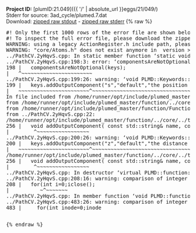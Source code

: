 **Project ID:** [plumID:21.049]({{ '/' | absolute_url }}eggs/21/049/)  
Stderr for source:  3ad_cycle/plumed.7.dat   
Download: [zipped raw stdout](plumed.7.dat.plumed_master.stdout.txt.zip) - [zipped raw stderr](plumed.7.dat.plumed_master.stderr.txt.zip) 
{% raw %}
<pre>
#! Only the first 1000 rows of the error file are shown below
#! To inspect the full error file, please download the zipped raw stderr file above
WARNING: using a legacy ActionRegister.h include path, please use <<#include "core/ActionRegister.h">>
WARNING: "core/Atoms.h" does not exist anymore in  version >=2.10, you should change your code.
../PathCV.2yHqvS.cpp: In static member function ‘static void PLMD::function::PathCV::registerKeywords(PLMD::Keywords&)’:
../PathCV.2yHqvS.cpp:198:3: error: ‘componentsAreNotOptional’ was not declared in this scope
198 |   componentsAreNotOptional(keys);
|   ^~~~~~~~~~~~~~~~~~~~~~~~
../PathCV.2yHqvS.cpp:199:26: warning: ‘void PLMD::Keywords::addOutputComponent(const std::string&, const std::string&, const std::string&)’ is deprecated: Use addOutputComponent with four argument and specify valid types for value from scalar/vector/matrix/grid [-Wdeprecated-declarations]
199 |   keys.addOutputComponent("s","default","the position on the path");
|   ~~~~~~~~~~~~~~~~~~~~~~~^~~~~~~~~~~~~~~~~~~~~~~~~~~~~~~~~~~~~~~~~~
In file included from /home/runner/opt/include/plumed_master/function/../core/Action.h:27,
from /home/runner/opt/include/plumed_master/function/../core/ActionWithValue.h:25,
from /home/runner/opt/include/plumed_master/function/Function.h:25,
from ../PathCV.2yHqvS.cpp:22:
/home/runner/opt/include/plumed_master/function/../core/../tools/Keywords.h:256:8: note: declared here
256 |   void addOutputComponent( const std::string& name, const std::string& key, const std::string& descr );
|        ^~~~~~~~~~~~~~~~~~
../PathCV.2yHqvS.cpp:200:26: warning: ‘void PLMD::Keywords::addOutputComponent(const std::string&, const std::string&, const std::string&)’ is deprecated: Use addOutputComponent with four argument and specify valid types for value from scalar/vector/matrix/grid [-Wdeprecated-declarations]
200 |   keys.addOutputComponent("z","default","the distance from the path");
|   ~~~~~~~~~~~~~~~~~~~~~~~^~~~~~~~~~~~~~~~~~~~~~~~~~~~~~~~~~~~~~~~~~~~
/home/runner/opt/include/plumed_master/function/../core/../tools/Keywords.h:256:8: note: declared here
256 |   void addOutputComponent( const std::string& name, const std::string& key, const std::string& descr );
|        ^~~~~~~~~~~~~~~~~~
../PathCV.2yHqvS.cpp: In destructor ‘virtual PLMD::function::PathCV::~PathCV()’:
../PathCV.2yHqvS.cpp:208:16: warning: comparison of integer expressions of different signedness: ‘int’ and ‘unsigned int’ [-Wsign-compare]
208 |   for(int i=0;i<mw_n_;++i){
|               ~^~~~~~
../PathCV.2yHqvS.cpp: In constructor ‘PLMD::function::PathCV::PathCV(const PLMD::ActionOptions&)’:
../PathCV.2yHqvS.cpp:236:16: warning: comparison of integer expressions of different signedness: ‘int’ and ‘unsigned int’ [-Wsign-compare]
236 |   for(int i=0;i<mw_n_;++i){
|               ~^~~~~~
../PathCV.2yHqvS.cpp:259:11: warning: comparison of integer expressions of different signedness: ‘int’ and ‘unsigned int’ [-Wsign-compare]
259 |       if(i==mw_id_) ifiles[i]->close();
|          ~^~~~~~~~
../PathCV.2yHqvS.cpp: In member function ‘void PLMD::function::PathCV::generatePath()’:
../PathCV.2yHqvS.cpp:483:26: warning: comparison of integer expressions of different signedness: ‘int’ and ‘unsigned int’ [-Wsign-compare]
483 |     for(int inode=0;inode<nnodes;inode++){
|                     ~~~~~^~~~~~~
../PathCV.2yHqvS.cpp: In member function ‘void PLMD::function::PathCV::readMultipleWalkers()’:
../PathCV.2yHqvS.cpp:941:16: warning: comparison of integer expressions of different signedness: ‘int’ and ‘unsigned int’ [-Wsign-compare]
941 |   for(int i=0;i<mw_n_;++i){
|               ~^~~~~~
../PathCV.2yHqvS.cpp:942:9: warning: comparison of integer expressions of different signedness: ‘int’ and ‘unsigned int’ [-Wsign-compare]
942 |     if(i==mw_id_) continue;
|        ~^~~~~~~~
../PathCV.2yHqvS.cpp:957:5: error: invalid use of incomplete type ‘class PLMD::Communicator’
957 |     comm.Barrier();
|     ^~~~
In file included from /home/runner/opt/include/plumed_master/function/../core/../tools/OFile.h:25,
from /home/runner/opt/include/plumed_master/function/../core/../tools/Log.h:25,
from /home/runner/opt/include/plumed_master/function/../core/Action.h:30:
/home/runner/opt/include/plumed_master/function/../core/../tools/FileBase.h:29:7: note: forward declaration of ‘class PLMD::Communicator’
29 | class Communicator;
|       ^~~~~~~~~~~~
../PathCV.2yHqvS.cpp:958:5: error: invalid use of incomplete type ‘class PLMD::Communicator’
958 |     multi_sim_comm.Barrier();
|     ^~~~~~~~~~~~~~
/home/runner/opt/include/plumed_master/function/../core/../tools/FileBase.h:29:7: note: forward declaration of ‘class PLMD::Communicator’
29 | class Communicator;
|       ^~~~~~~~~~~~
terminate called after throwing an instance of 'PLMD::Plumed::ExceptionError'
what():
(core/PlumedMain.cpp:1499) void PLMD::PlumedMain::load(const std::string&)
An error happened while executing command env PLUMED_ROOT='/home/runner/opt/lib/plumed_master' PLUMED_VERSION='2.11.0-dev' PLUMED_HTMLDIR='/home/runner/opt/share/doc/plumed_master' PLUMED_INCLUDEDIR='/home/runner/opt/include' PLUMED_PROGRAM_NAME='plumed_master' PLUMED_IS_INSTALLED='yes' "/home/runner/opt/lib/plumed_master"/scripts/mklib.sh -n -o ./../PathCV.2.11.0-dev.so ../PathCV.cpp

[fv-az2027-338:08887] *** Process received signal ***
[fv-az2027-338:08887] Signal: Aborted (6)
[fv-az2027-338:08887] Signal code:  (-6)
[fv-az2027-338:08887] [ 0] /lib/x86_64-linux-gnu/libc.so.6(+0x45330)[0x7f14d5645330]
[fv-az2027-338:08887] [ 1] /lib/x86_64-linux-gnu/libc.so.6(pthread_kill+0x11c)[0x7f14d569eb2c]
[fv-az2027-338:08887] [ 2] /lib/x86_64-linux-gnu/libc.so.6(gsignal+0x1e)[0x7f14d564527e]
[fv-az2027-338:08887] [ 3] /lib/x86_64-linux-gnu/libc.so.6(abort+0xdf)[0x7f14d56288ff]
[fv-az2027-338:08887] [ 4] /lib/x86_64-linux-gnu/libstdc++.so.6(+0xa5ff5)[0x7f14d5aa5ff5]
[fv-az2027-338:08887] [ 5] /lib/x86_64-linux-gnu/libstdc++.so.6(+0xbb0da)[0x7f14d5abb0da]
[fv-az2027-338:08887] [ 6] /lib/x86_64-linux-gnu/libstdc++.so.6(_ZSt10unexpectedv+0x0)[0x7f14d5aa5a55]
[fv-az2027-338:08887] [ 7] /lib/x86_64-linux-gnu/libstdc++.so.6(+0xa5a6f)[0x7f14d5aa5a6f]
[fv-az2027-338:08887] [ 8] plumed_master(+0x146dd)[0x558b1877f6dd]
[fv-az2027-338:08887] [ 9] /lib/x86_64-linux-gnu/libc.so.6(+0x2a1ca)[0x7f14d562a1ca]
[fv-az2027-338:08887] [10] /lib/x86_64-linux-gnu/libc.so.6(__libc_start_main+0x8b)[0x7f14d562a28b]
[fv-az2027-338:08887] [11] plumed_master(+0x15365)[0x558b18780365]
[fv-az2027-338:08887] *** End of error message ***
</pre>
{% endraw %}
